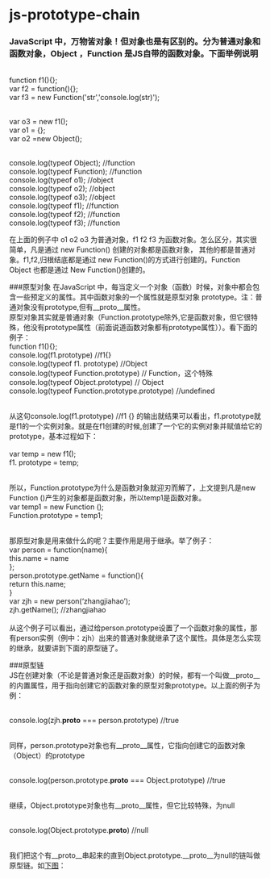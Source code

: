 # js-prototype-chain
###  JavaScript 中，万物皆对象！但对象也是有区别的。分为普通对象和函数对象，Object ，Function 是JS自带的函数对象。下面举例说明

<br>function f1(){};
<br>var f2 = function(){};
<br>var f3 = new Function('str','console.log(str)');

<br>var o3 = new f1();
<br>var o1 = {};
<br>var o2 =new Object();

<br>console.log(typeof Object); //function
<br>console.log(typeof Function); //function
<br>console.log(typeof o1); //object
<br>console.log(typeof o2); //object
<br>console.log(typeof o3); //object
<br>console.log(typeof f1); //function
<br>console.log(typeof f2); //function
<br>console.log(typeof f3); //function 

 
  在上面的例子中 o1 o2 o3 为普通对象，f1 f2 f3 为函数对象。怎么区分，其实很简单，凡是通过 new Function() 创建的对象都是函数对象，
  其他的都是普通对象。f1,f2,归根结底都是通过 new Function()的方式进行创建的。Function Object 也都是通过 New Function()创建的。
  
  
  ###原型对象
  在JavaScript 中，每当定义一个对象（函数）时候，对象中都会包含一些预定义的属性。其中函数对象的一个属性就是原型对象 prototype。注：普通对象没有prototype,但有__proto__属性。
<br>
  原型对象其实就是普通对象（Function.prototype除外,它是函数对象，但它很特殊，他没有prototype属性（前面说道函数对象都有prototype属性））。看下面的例子：
 <br>function f1(){};
 <br>console.log(f1.prototype) //f1{}
 <br>console.log(typeof f1. prototype) //Object
 <br>console.log(typeof Function.prototype) // Function，这个特殊
 <br>console.log(typeof Object.prototype) // Object
 <br>console.log(typeof Function.prototype.prototype) //undefined

 <br>从这句console.log(f1.prototype) //f1 {} 的输出就结果可以看出，f1.prototype就是f1的一个实例对象。就是在f1创建的时候,创建了一个它的实例对象并赋值给它的prototype，基本过程如下：
 <br><br>var temp = new f1();
 <br>f1. prototype = temp;

 <br> 所以，Function.prototype为什么是函数对象就迎刃而解了，上文提到凡是new Function ()产生的对象都是函数对象，所以temp1是函数对象。
 <br>var temp1 = new Function ();
 <br>Function.prototype = temp1;

<br>那原型对象是用来做什么的呢？主要作用是用于继承。举了例子：
 <br> var person = function(name){
 <br>  this.name = name
 <br> };
 <br> person.prototype.getName = function(){
 <br>    return this.name; 
 <br> }
 <br> var zjh = new person(‘zhangjiahao’);
 <br> zjh.getName(); //zhangjiahao
<br>
  <br> 从这个例子可以看出，通过给person.prototype设置了一个函数对象的属性，那有person实例（例中：zjh）出来的普通对象就继承了这个属性。具体是怎么实现的继承，就要讲到下面的原型链了。

###原型链
<br>JS在创建对象（不论是普通对象还是函数对象）的时候，都有一个叫做__proto__的内置属性，用于指向创建它的函数对象的原型对象prototype。以上面的例子为例：

  <br>console.log(zjh.__proto__ === person.prototype) //true

<br>同样，person.prototype对象也有__proto__属性，它指向创建它的函数对象（Object）的prototype

<br>  console.log(person.prototype.__proto__ === Object.prototype) //true

<br>继续，Object.prototype对象也有__proto__属性，但它比较特殊，为null

 <br> console.log(Object.prototype.__proto__) //null

<br>我们把这个有__proto__串起来的直到Object.prototype.__proto__为null的链叫做原型链。如[下图](http://www.108js.com/article/article1/10201.html?id=1092)：
